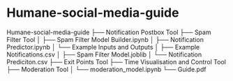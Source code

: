 # Humane-social-media-guide

Humane-social-media-guide
├── Notification Postbox Tool
├── Spam Filter Tool
│   ├── Spam Filter Model Builder.ipynb
│   ├── Notification Predictor.ipynb
│   └── Example Inputs and Outputs
│       ├── Example Notifications.csv
│       ├── Spam Filter Model.joblib
│       └── Notification Prediciton.csv
├── Exit Points Tool
├── Time Visualisation and Control Tool
├── Moderation Tool
│   └── moderation_model.ipynb
└── Guide.pdf
